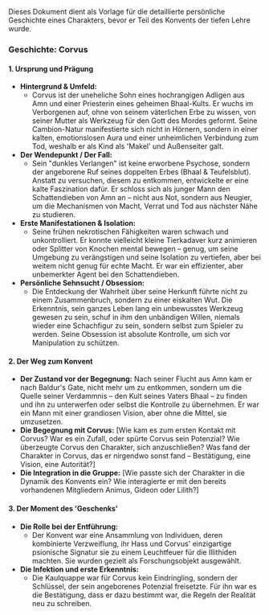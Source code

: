 Dieses Dokument dient als Vorlage für die detaillierte persönliche Geschichte eines Charakters, bevor er Teil des Konvents der tiefen Lehre wurde.

### Geschichte: Corvus

#### 1. Ursprung und Prägung

- **Hintergrund & Umfeld:** 
	- Corvus ist der uneheliche Sohn eines hochrangigen Adligen aus Amn und einer Priesterin eines geheimen Bhaal-Kults. Er wuchs im Verborgenen auf, ohne von seinem väterlichen Erbe zu wissen, von seiner Mutter als Werkzeug für den Gott des Mordes geformt. Seine Cambion-Natur manifestierte sich nicht in Hörnern, sondern in einer kalten, emotionslosen Aura und einer unheimlichen Verbindung zum Tod, weshalb er als Kind als 'Makel' und Außenseiter galt.    
- **Der Wendepunkt / Der Fall:** 
	- Sein "dunkles Verlangen" ist keine erworbene Psychose, sondern der angeborene Ruf seines doppelten Erbes (Bhaal & Teufelsblut). Anstatt zu versuchen, diesem zu entkommen, entwickelte er eine kalte Faszination dafür. Er schloss sich als junger Mann den Schattendieben von Amn an – nicht aus Not, sondern aus Neugier, um die Mechanismen von Macht, Verrat und Tod aus nächster Nähe zu studieren.
- **Erste Manifestationen & Isolation:** 
	- Seine frühen nekrotischen Fähigkeiten waren schwach und unkontrolliert. Er konnte vielleicht kleine Tierkadaver kurz animieren oder Splitter von Knochen mental bewegen – genug, um seine Umgebung zu verängstigen und seine Isolation zu vertiefen, aber bei weitem nicht genug für echte Macht. Er war ein effizienter, aber unbemerkter Agent bei den Schattendieben.    
- **Persönliche Sehnsucht / Obsession:** 
	- Die Entdeckung der Wahrheit über seine Herkunft führte nicht zu einem Zusammenbruch, sondern zu einer eiskalten Wut. Die Erkenntnis, sein ganzes Leben lang ein unbewusstes Werkzeug gewesen zu sein, schuf in ihm den unbändigen Willen, niemals wieder eine Schachfigur zu sein, sondern selbst zum Spieler zu werden. Seine Obsession ist absolute Kontrolle, um sich vor Manipulation zu schützen.   

#### 2. Der Weg zum Konvent

- **Der Zustand vor der Begegnung:** Nach seiner Flucht aus Amn kam er nach Baldur's Gate, nicht mehr um zu entkommen, sondern um die Quelle seiner Verdammnis – den Kult seines Vaters Bhaal – zu finden und ihn zu unterwerfen oder selbst die Kontrolle zu übernehmen. Er war ein Mann mit einer grandiosen Vision, aber ohne die Mittel, sie umzusetzen.   
- **Die Begegnung mit Corvus:** [Wie kam es zum ersten Kontakt mit Corvus? War es ein Zufall, oder spürte Corvus sein Potenzial? Wie überzeugte Corvus den Charakter, sich anzuschließen? Was fand der Charakter in Corvus, das er nirgendwo sonst fand – Bestätigung, eine Vision, eine Autorität?]    
- **Die Integration in die Gruppe:** [Wie passte sich der Charakter in die Dynamik des Konvents ein? Wie interagierte er mit den bereits vorhandenen Mitgliedern Animus, Gideon oder Lilith?]    

#### 3. Der Moment des 'Geschenks'

- **Die Rolle bei der Entführung:** 
	- Der Konvent war eine Ansammlung von Individuen, deren kombinierte Verzweiflung, ihr Hass und Corvus' einzigartige psionische Signatur sie zu einem Leuchtfeuer für die Illithiden machten. Sie wurden gezielt als Forschungsobjekt ausgewählt.    
- **Die Infektion und erste Erkenntnis:** 
	- Die Kaulquappe war für Corvus kein Eindringling, sondern der Schlüssel, der sein angeborenes Potenzial freisetzte. Für ihn war es die Bestätigung, dass er dazu bestimmt war, die Regeln der Realität neu zu schreiben.











